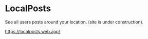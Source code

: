 # LocalPosts

See all users posts around your location. (site is under construction).

https://localposts.web.app/
